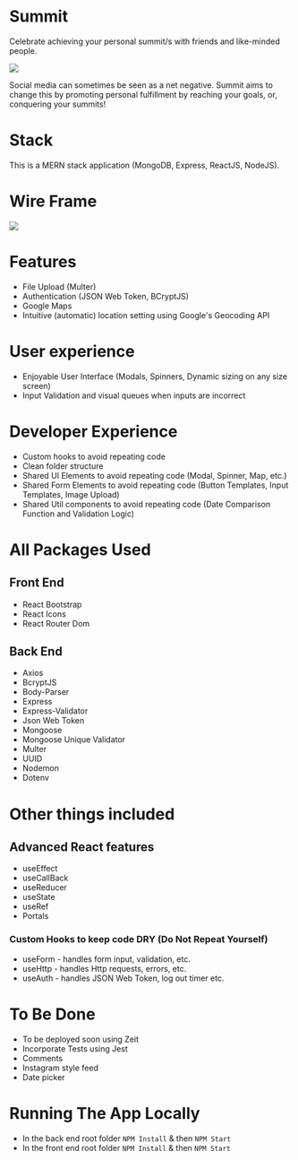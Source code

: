 # Summit
Celebrate achieving your personal summit/s with friends and like-minded people.

![](https://i.imgur.com/iy6YGSh.png)

Social media can sometimes be seen as a net negative. Summit aims to change this by promoting personal fulfillment by reaching your goals, or, conquering your summits!

# Stack
This is a MERN stack application (MongoDB, Express, ReactJS, NodeJS).

# Wire Frame
![](https://i.imgur.com/BkDZ7Ic.jpg)

# Features
  * File Upload (Multer)
  * Authentication (JSON Web Token, BCryptJS)
  * Google Maps
  * Intuitive (automatic) location setting using Google's Geocoding API
  
# User experience
  * Enjoyable User Interface (Modals, Spinners, Dynamic sizing on any size screen)
  * Input Validation and visual queues when inputs are incorrect
  
# Developer Experience
  * Custom hooks to avoid repeating code
  * Clean folder structure
  * Shared UI Elements to avoid repeating code (Modal, Spinner, Map, etc.)
  * Shared Form Elements to avoid repeating code (Button Templates, Input Templates, Image Upload)
  * Shared Util components to avoid repeating code (Date Comparison Function and Validation Logic)

# All Packages Used
## Front End
  * React Bootstrap
  * React Icons
  * React Router Dom

## Back End
  * Axios
  * BcryptJS
  * Body-Parser
  * Express
  * Express-Validator
  * Json Web Token
  * Mongoose
  * Mongoose Unique Validator
  * Multer
  * UUID
  * Nodemon
  * Dotenv
  
# Other things included  
## Advanced React features
  * useEffect
  * useCallBack
  * useReducer
  * useState   
  * useRef
  * Portals
  
### Custom Hooks to keep code DRY (Do Not Repeat Yourself)
  * useForm - handles form input, validation, etc.
  * useHttp - handles Http requests, errors, etc.
  * useAuth - handles JSON Web Token, log out timer etc.
    
# To Be Done
  * To be deployed soon using Zeit
  * Incorporate Tests using Jest
  * Comments
  * Instagram style feed
  * Date picker

# Running The App Locally
  * In the back end root folder `NPM Install` & then `NPM Start`
  * In the front end root folder `NPM Install` & then `NPM Start`
